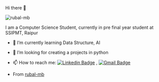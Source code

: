 Hi there 👋
<p align="left"> <img src="https://komarev.com/ghpvc/?username=rubal-mb" alt="rubal-mb" /> </p>

I am a Computer Science Student, currently in pre final year student at SSIPMT, Raipur

- 🌱 I’m currently learning Data Structure, AI
- 🤔 I’m looking for creating a projects in python 


- 📫 How to reach me: [![Linkedin Badge](https://img.shields.io/badge/-LinkedIn-blue?style=flat-square&logo=Linkedin&logoColor=white&link=https://www.linkedin.com/in/rubal-agrawal/)](https://www.linkedin.com/in/rubal-agrawal/) , [![Gmail Badge](https://img.shields.io/badge/-Gmail-c14438?style=flat-square&logo=Gmail&logoColor=white&link=mailto:rubalagrawalru@gmail.com.com)](mailto:rubalagrawalru@gmail.com)


* From [rubal-mb](https://github.com/rubal-mb)
